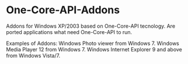 # One-Core-API-Addons
Addons for Windows XP/2003 based on One-Core-API tecnology. Are ported applications what need One-Core-API to run.

Examples of Addons:
Windows Photo viewer from Windows 7.
Windows Media Player 12 from Windows 7.
Windows Internet Explorer 9 and above from Windows Vista/7.
